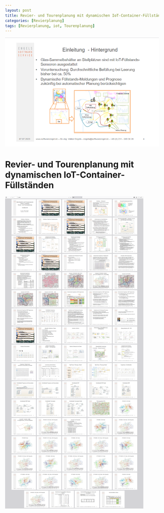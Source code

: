 ```yaml
---
layout: post
title: Revier- und Tourenplanung mit dynamischen IoT-Container-Füllständen
categories: [Revierplanung]
tags: [Revierplanung, iot, Tourenplanung]
---
```

![](../pics/20230707112050.png)

# Revier- und Tourenplanung mit dynamischen IoT-Container-Füllständen


![](../pics/20230707112217_iot_dynamischerfuellstand_revierr_und_tourenplanung_endbereicht_kurz.png)